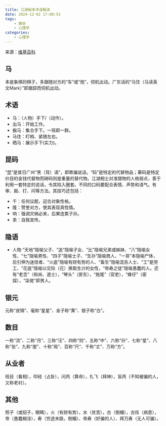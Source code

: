 ```yaml
---
title: 江湖秘本术语解读
date: 2024-12-02 17:00:53
tags:
    - 算命
    - 心理学
categories:
    - 心理学
---
```


来源：[维基百科](https://zh.wikipedia.org/wiki/%E6%B1%9F%E7%9B%B8%E6%B4%BE)
## 马
本是象棋的棋子，多跟随对方的“车”或“炮”，伺机出动。广东话的“马住（马读英文Mark）”即跟踪而伺机出动。

## 术语
* 马：（人物）手下/（动作）。
* 出马：开始工作。
* 搬马：集合手下。一班即一群。
* 马住：盯梢、紧随左右。
* 晒马：展示手下(实力)。
## 昆码
“昆”是昔日广州“黑（背）语”，即欺骗说话。“码”是特定的代替物品；筹码是特定价目的金钱代替物而磅码则是重量的替代物。江湖相士对准猎物的人格弱点，善于利用一套特定的说话，令其陷入圈套。不同的口码要配合表情、声势和语气。有审、敲、打、问等方法。其技巧还包括：

* 千：任何议题，迎合对象性格。
* 隆：赞誉对方，使其表现真性情。
* 响：强调灾祸必来，后果连累子孙。
* 卖：自我宣传。
## 隐语
* 人物
“天地”隐喻父子、“追”隐喻子女、“比”隐喻兄弟或姊妹、“八”隐喻女性、“七”隐喻男性、“四子”隐喻士子、“生孙”隐喻商人、“一哥”本隐喻尸体，后引伸为迷信者、“火底”隐喻有财有势的人、“畜生”隐喻混吉人士、“工”是劳工、“花底”隐喻以交际（花）换取生计的女性，“帝寿之徒”隐喻愚蠢的人。还有“老念”（和尚、道士），“琴头”（房东），“拖尾”（官吏），“蜂仔”（密探），“柒佬”即男人。

## 银元
元称“皮锦”、毫称“星星”、金子称“黄”、银子称“白”。

## 数目
一称“流”、二称“月”、三称“汪”、四称“则”、五称“中”、六称“孙”、七称“星”、八称“张”、九称“崖”、十称“局”、百称“尺”、千称“丈”、万称“方”。

## 从业者
班目（看相），叩经（占卦），问丙（算命），扎飞（拜神），盲丙（不知被骗的人，又称老衬）。

## 其他
照子（或招子，眼睛），火（有财有势），水（贫苦），古（倒楣），古烁（病患），帝（愚蠢糊涂），寿（穷途末路，倒楣）、帝寿（好骗的人）、拜万寿（无人可骗）。